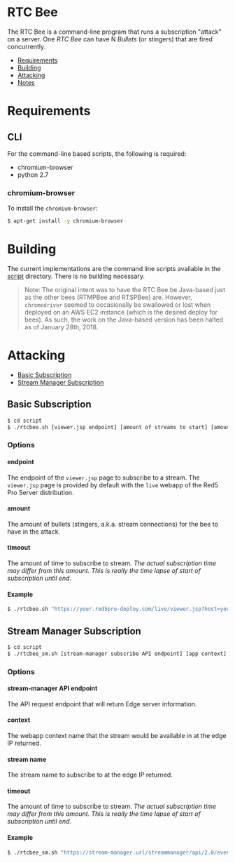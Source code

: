 # RTC Bee
The RTC Bee is a command-line program that runs a subscription "attack" on a server. One *RTC Bee* can have N *Bullets* (or stingers) that are fired concurrently.

* [Requirements](#build-requirements)
* [Building](#building)
* [Attacking](#attacking)
* [Notes](#notes)

# Requirements

## CLI

For the command-line based scripts, the following is required:

* chromium-browser
* python 2.7

### chromium-browser

To install the `chromium-browser`:

```sh
$ apt-get install -y chromium-browser
```

# Building

The current implementations are the command line scripts available in the [script](script) directory. There is no building necessary.

> Note: The original intent was to have the RTC Bee be Java-based just as the other bees (RTMPBee and RTSPBee) are. However, `chromedriver` seemed to occasionally be swallowed or lost when deployed on an AWS EC2 instance (which is the desired deploy for bees). As such, the work on the Java-based version has been halted as of January 28th, 2018.

# Attacking

* [Basic Subscription](#basic-subscription)
* [Stream Manager Subscription](#stream-manager-subscription)

## Basic Subscription

```sh
$ cd script
$ ./rtcbee.sh [viewer.jsp endpoint] [amount of streams to start] [amount of time to playback]
```

### Options

#### endpoint

The endpoint of the `viewer.jsp` page to subscribe to a stream. The `viewer.jsp` page is provided by default with the `live` webapp of the Red5 Pro Server distribution.

#### amount

The amount of bullets (stingers, a.k.a. stream connections) for the bee to have in the attack.

#### timeout

The amount of time to subscribe to stream. _The actual subscription time may differ from this amount. This is really the time lapse of start of subscription until end._

#### Example

```sh
$ ./rtcbee.sh "https://your.red5pro-deploy.com/live/viewer.jsp?host=your.red5pro-deploy.com&stream=streamname" 10 10
```

## Stream Manager Subscription

```sh
$ cd script
$ ./rtcbee_sm.sh [stream-manager subscribe API endpoint] [app context] [stream name] [amount of streams to start] [amount of time to playback]
```

### Options

#### stream-manager API endpoint

The API request endpoint that will return Edge server information.

#### context

The webapp context name that the stream would be available in at the edge IP returned.

#### stream name

The stream name to subscribe to at the edge IP returned.

#### timeout

The amount of time to subscribe to stream. _The actual subscription time may differ from this amount. This is really the time lapse of start of subscription until end._

#### Example

```sh
$ ./rtcbee_sm.sh "https://stream-manager.url/streammanager/api/2.0/event/live/streamname?action=subscribe" live todd 10 10
```

